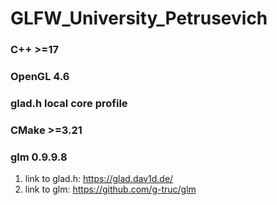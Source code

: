 # GLFW_University_Petrusevich

### C++ >=17
### OpenGL 4.6
### glad.h local core profile
### CMake >=3.21
### glm 0.9.9.8

1. link to glad.h: https://glad.dav1d.de/
2. link to glm: https://github.com/g-truc/glm
